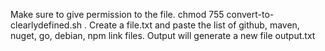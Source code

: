 Make sure to give permission to the file. chmod 755 convert-to-clearlydefined.sh . Create a file.txt and paste the list of github, maven, nuget, go, debian, npm link files.
Output will generate a new file output.txt

